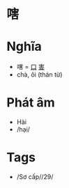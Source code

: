 # 嗐

# Nghĩa
* 嗐 = [口](口.md) [害](害.md)
* chà, ôi (thán từ)

# Phát âm
* Hài
*  /hại/

# Tags
* /Sơ cấp//29/

<script>window.HANZI_FIELD='嗐';</script>
